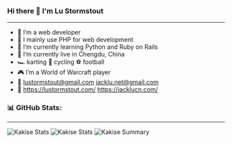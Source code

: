 ### Hi there 👋 I'm Lu Stormstout
---
- 👤 I’m a web developer
- 🔧 I mainly use PHP for web development
- 🌱 I’m currently learning Python and Ruby on Rails
- 📍 I’m currently live in Chengdu, China
- 🏎️ karting 🚴 cycling ⚽️ football 
- 🎮 I’m a World of Warcraft player
- 📧 lustormstout@gmail.com jacklu.net@gmail.com
- 🔗 https://lustormstout.com/ https://jacklucn.com/

### 📊 GitHub Stats:
---
<!-- ![Kakise github stats](https://github-readme-stats.vercel.app/api?username=LuStormstout&theme=default&show_icons=true&count_private=true) -->

![Kakise Stats](https://github-profile-summary-cards.vercel.app/api/cards/repos-per-language?username=LuStormstout&theme=default)
![Kakise Stats](https://github-profile-summary-cards.vercel.app/api/cards/most-commit-language?username=LuStormstout&theme=default)
![Kakise Summary](https://github-profile-summary-cards.vercel.app/api/cards/profile-details?username=LuStormstout&theme=default)

<!--
**LuStormstout/LuStormstout** is a ✨ _special_ ✨ repository because its `README.md` (this file) appears on your GitHub profile.

Here are some ideas to get you started:

- 🔭 I’m currently working on ...
- 🌱 I’m currently learning ...
- 👯 I’m looking to collaborate on ...
- 🤔 I’m looking for help with ...
- 💬 Ask me about ...
- 📫 How to reach me: ...
- 😄 Pronouns: ...
- ⚡ Fun fact: ...
-->
